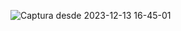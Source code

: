 ![Captura desde 2023-12-13 16-45-01](https://github.com/SalvadorEJ/Pyrene-degradation.-Aminoacid-sequences-/assets/153687410/6d764121-aff1-4d72-a076-3c95b11a0f16)
